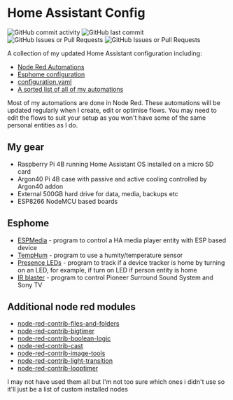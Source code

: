 # Home Assistant Config

![GitHub commit activity](https://img.shields.io/github/commit-activity/t/GingerCam/Home-Assistant-Config)
![GitHub last commit](https://img.shields.io/github/last-commit/GingerCam/Home-Assistant-Config)
![GitHub Issues or Pull Requests](https://img.shields.io/github/issues-pr/GingerCam/Home-Assistant-Config)
![GitHub Issues or Pull Requests](https://img.shields.io/github/issues-pr-closed/GingerCam/Home-Assistant-Config)

A collection of my updated Home Assistant configuration including:

- [Node Red Automations](/node-red/)
- [Esphome configuration](/esphome/)
- [configuration.yaml](/configuration.yaml)
- [A sorted list of all of my automations](/documentation/automation_list.md)
  
Most of my automations are done in Node Red. These automations will be updated regularly when I create, edit or optimise flows. You may need to edit the flows to suit your setup as you won't have some of the same personal entities as I do.  

## My gear

- Raspberry Pi 4B running Home Assistant OS installed on a micro SD card
- Argon40 Pi 4B case with passive and active cooling controlled by Argon40 addon
- External 500GB hard drive for data, media, backups etc
- ESP8266 NodeMCU based boards

## Esphome

- [ESPMedia](/esphome/espmedia.yaml) - program to control a HA media player entity with ESP based device
- [TempHum](/esphome/temphum.yaml) - program to use a humity/temperature sensor
- [Presence LEDs](/esphome/leds.yaml) - program to track if a device tracker is home by turning on an LED, for example, if turn on LED if person entity is home
- [IR blaster](/esphome/ir.yaml) - program to control Pioneer Surround Sound System and Sony TV

## Additional node red modules

- [node-red-contrib-files-and-folders](https://flows.nodered.org/node/@objectif-lune/node-red-contrib-files-and-folders)
- [node-red-contrib-bigtimer](https://flows.nodered.org/node/node-red-contrib-bigtimer)
- [node-red-contrib-boolean-logic](https://flows.nodered.org/node/node-red-contrib-boolean-logic)
- [node-red-contrib-cast](https://flows.nodered.org/node/node-red-contrib-cast)
- [node-red-contrib-image-tools](https://flows.nodered.org/node/node-red-contrib-image-tools)
- [node-red-contrib-light-transition](https://flows.nodered.org/node/node-red-contrib-light-transition)
- [node-red-contrib-looptimer](https://flows.nodered.org/node/node-red-contrib-looptimer)

I may not have used them all but I'm not too sure which ones i didn't use so it'll just be a list of custom installed nodes
